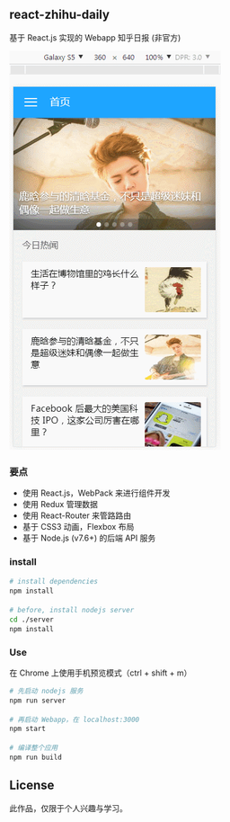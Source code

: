 ## react-zhihu-daily
基于 React.js 实现的 Webapp 知乎日报 (非官方)

![](/resource/demo.gif)

### 要点
- 使用 React.js，WebPack 来进行组件开发
- 使用 Redux 管理数据
- 使用 React-Router 来管路路由
- 基于 CSS3 动画，Flexbox 布局
- 基于 Node.js (v7.6+) 的后端 API 服务

### install

``` bash
# install dependencies
npm install

# before, install nodejs server
cd ./server
npm install
```

### Use
在 Chrome 上使用手机预览模式（ctrl + shift + m）

```bash
# 先启动 nodejs 服务
npm run server

# 再启动 Webapp，在 localhost:3000
npm start

# 编译整个应用
npm run build
```

## License
此作品，仅限于个人兴趣与学习。